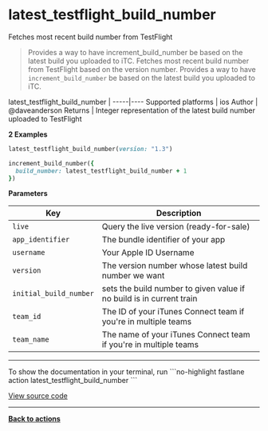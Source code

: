 # latest_testflight_build_number


Fetches most recent build number from TestFlight




> Provides a way to have increment_build_number be based on the latest build you uploaded to iTC.
Fetches most recent build number from TestFlight based on the version number. Provides a way to have `increment_build_number` be based on the latest build you uploaded to iTC.


latest_testflight_build_number |
-----|----
Supported platforms | ios
Author | @daveanderson
Returns | Integer representation of the latest build number uploaded to TestFlight



**2 Examples**

```ruby
latest_testflight_build_number(version: "1.3")
```

```ruby
increment_build_number({
  build_number: latest_testflight_build_number + 1
})
```





**Parameters**

Key | Description
----|------------
  `live` | Query the live version (ready-for-sale)
  `app_identifier` | The bundle identifier of your app
  `username` | Your Apple ID Username
  `version` | The version number whose latest build number we want
  `initial_build_number` | sets the build number to given value if no build is in current train
  `team_id` | The ID of your iTunes Connect team if you're in multiple teams
  `team_name` | The name of your iTunes Connect team if you're in multiple teams




<hr />
To show the documentation in your terminal, run
```no-highlight
fastlane action latest_testflight_build_number
```

<a href="https://github.com/fastlane/fastlane/blob/master/fastlane/lib/fastlane/actions/latest_testflight_build_number.rb" target="_blank">View source code</a>

<hr />

<a href="/actions"><b>Back to actions</b></a>
